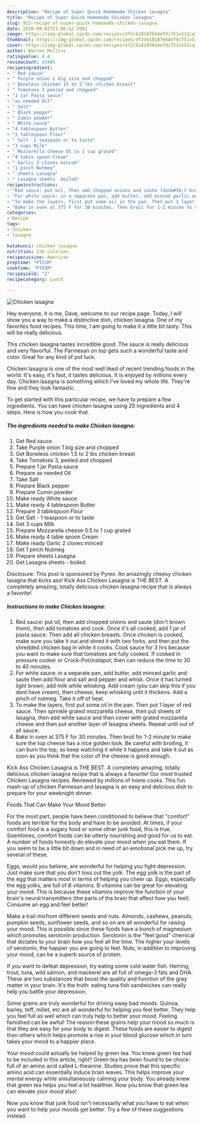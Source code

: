 ```yaml
---
description: "Recipe of Super Quick Homemade Chicken lasagna"
title: "Recipe of Super Quick Homemade Chicken lasagna"
slug: 923-recipe-of-super-quick-homemade-chicken-lasagna
date: 2020-09-02T11:06:12.598Z
image: https://img-global.cpcdn.com/recipes/4f2cb18107664ef9/751x532cq70/chicken-lasagna-recipe-main-photo.jpg
thumbnail: https://img-global.cpcdn.com/recipes/4f2cb18107664ef9/751x532cq70/chicken-lasagna-recipe-main-photo.jpg
cover: https://img-global.cpcdn.com/recipes/4f2cb18107664ef9/751x532cq70/chicken-lasagna-recipe-main-photo.jpg
author: Warren Mullins
ratingvalue: 4.4
reviewcount: 43485
recipeingredient:
- " Red sauce"
- " Purple onion 1 big size and chopped"
- " Boneless chicken 15 to 2 lbs chicken breast"
- " Tomatoes 3 peeled and chopped"
- "1 jar Pasta sauce"
- "as needed Oil"
- " Salt"
- " Black pepper"
- " Cumin powder"
- " White sauce"
- "4 tablespoon Butter"
- "3 tablespoon Flour"
- " Salt  1 teaspoon or to taste"
- "3 cups Milk"
- " Mozzarella cheese 05 to 1 cup grated"
- "4 table spoon Cream"
- " Garlic 2 cloves minced"
- "1 pinch Nutmeg"
- " sheets Lasagna"
- " Lasagna sheets  boiled"
recipeinstructions:
- "Red sauce: put oil, then add chopped onions and saute (don&#39;t brown them), then add tomatoes and cook. Once it&#39;s all cooked, add 1 jar of pasta sauce. Then add all chicken breasts. Once chicken is cooked, make sure you take it out and shred it with two forks, and then put the shredded chicken bag in while it cooks. Cook sauce for 3 hrs because you want to make sure that tomatoes are fully cooked. If cooked in pressure cooker or Crock-Pot/instapot, then can reduce the time to 30 to 40 minutes."
- "For white sauce: in a separate pan, add butter, add minced garlic and saute then add flour and salt and pepper and whisk. Once it has turned light brown, add milk while whisking. Add cream (you can skip this if you dont have cream), then cheese, keep whisking until it thickens. Add a pinch of nutmeg. Take it off of heat."
- "To make the layers, first put some oil in the pan. Then put 1 layer of red sauce. Then sprinkle grated mozzarella cheese, then put sheets of lasagna, then add white sauce and then cover with grated mozzarella cheese and then put another layer of lasagna sheets. Repeat until out of all sauce."
- "Bake in oven at 375 F for 30 minutes. Then broil for 1-2 minute to make sure the top cheese has a nice golden look. Be careful with broiling, it can burn the top, so keep watching it while it happens and take it out as soon as you think that the color of the cheese is good enough."
categories:
- Recipe
tags:
- chicken
- lasagna

katakunci: chicken lasagna 
nutrition: 230 calories
recipecuisine: American
preptime: "PT21M"
cooktime: "PT43M"
recipeyield: "2"
recipecategory: Lunch

---
```



![Chicken lasagna](https://img-global.cpcdn.com/recipes/4f2cb18107664ef9/751x532cq70/chicken-lasagna-recipe-main-photo.jpg)

Hey everyone, it is me, Dave, welcome to our recipe page. Today, I will show you a way to make a distinctive dish, chicken lasagna. One of my favorites food recipes. This time, I am going to make it a little bit tasty. This will be really delicious.

This chicken lasagna tastes incredible good. The sauce is really delicious and very flavorful. The Parmesan on top gets such a wonderful taste and color. Great for any kind of pot luck.

Chicken lasagna is one of the most well liked of recent trending foods in the world. It's easy, it's fast, it tastes delicious. It is enjoyed by millions every day. Chicken lasagna is something which I've loved my whole life. They're fine and they look fantastic.


To get started with this particular recipe, we have to prepare a few ingredients. You can have chicken lasagna using 20 ingredients and 4 steps. Here is how you cook that.

<!--inarticleads1-->

##### The ingredients needed to make Chicken lasagna:

1. Get  Red sauce
1. Take  Purple onion 1 big size and chopped
1. Get  Boneless chicken 1.5 to 2 lbs chicken breast
1. Take  Tomatoes 3, peeled and chopped
1. Prepare 1 jar Pasta sauce
1. Prepare as needed Oil
1. Take  Salt
1. Prepare  Black pepper
1. Prepare  Cumin powder
1. Make ready  White sauce
1. Make ready 4 tablespoon Butter
1. Prepare 3 tablespoon Flour
1. Get  Salt - 1 teaspoon or to taste
1. Get 3 cups Milk
1. Prepare  Mozzarella cheese 0.5 to 1 cup grated
1. Make ready 4 table spoon Cream
1. Make ready  Garlic 2 cloves minced
1. Get 1 pinch Nutmeg
1. Prepare  sheets Lasagna
1. Get  Lasagna sheets - boiled


Disclosure: This post is sponsored by Pyrex. An amazingly cheesy chicken lasagna that kicks ass! Kick Ass Chicken Lasagna is THE BEST. A completely amazing, totally delicious chicken lasagna recipe that is always a favorite! 

<!--inarticleads2-->

##### Instructions to make Chicken lasagna:

1. Red sauce: put oil, then add chopped onions and saute (don&#39;t brown them), then add tomatoes and cook. Once it&#39;s all cooked, add 1 jar of pasta sauce. Then add all chicken breasts. Once chicken is cooked, make sure you take it out and shred it with two forks, and then put the shredded chicken bag in while it cooks. Cook sauce for 3 hrs because you want to make sure that tomatoes are fully cooked. If cooked in pressure cooker or Crock-Pot/instapot, then can reduce the time to 30 to 40 minutes.
1. For white sauce: in a separate pan, add butter, add minced garlic and saute then add flour and salt and pepper and whisk. Once it has turned light brown, add milk while whisking. Add cream (you can skip this if you dont have cream), then cheese, keep whisking until it thickens. Add a pinch of nutmeg. Take it off of heat.
1. To make the layers, first put some oil in the pan. Then put 1 layer of red sauce. Then sprinkle grated mozzarella cheese, then put sheets of lasagna, then add white sauce and then cover with grated mozzarella cheese and then put another layer of lasagna sheets. Repeat until out of all sauce.
1. Bake in oven at 375 F for 30 minutes. Then broil for 1-2 minute to make sure the top cheese has a nice golden look. Be careful with broiling, it can burn the top, so keep watching it while it happens and take it out as soon as you think that the color of the cheese is good enough.


Kick Ass Chicken Lasagna is THE BEST. A completely amazing, totally delicious chicken lasagna recipe that is always a favorite! Our most trusted Chicken Lasagna recipes. Reviewed by millions of home cooks. This fun mash-up of chicken Parmesan and lasagna is an easy and delicious dish to prepare for your weeknight dinner. 

Foods That Can Make Your Mood Better


For the most part, people have been conditioned to believe that "comfort" foods are terrible for the body and have to be avoided. At times, if your comfort food is a sugary food or some other junk food, this is true. Soemtimes, comfort foods can be utterly nourishing and good for us to eat. A number of foods honestly do elevate your mood when you eat them. If you seem to be a little bit down and in need of an emotional pick me up, try several of these.

Eggs, would you believe, are wonderful for helping you fight depression. Just make sure that you don't toss out the yolk. The egg yolk is the part of the egg that matters most in terms of helping you cheer up. Eggs, especially the egg yolks, are full of B vitamins. B vitamins can be great for elevating your mood. This is because these vitamins improve the function of your brain's neural transmitters (the parts of the brain that affect how you feel). Consume an egg and feel better!

Make a trail mixfrom different seeds and nuts. Almonds, cashews, peanuts, pumpkin seeds, sunflower seeds, and so on are all wonderful for raising your mood. This is possible since these foods have a bunch of magnesium which promotes serotonin production. Serotonin is the "feel good" chemical that dictates to your brain how you feel all the time. The higher your levels of serotonin, the happier you are going to feel. Nuts, in addition to improving your mood, can be a superb source of protein.

If you want to defeat depression, try eating some cold water fish. Herring, trout, tuna, wild salmon, and mackerel are all full of omega-3 fats and DHA. These are two substances that boost the quality and function of the gray matter in your brain. It's the truth: eating tuna fish sandwiches can really help you battle your depression. 

Some grains are truly wonderful for driving away bad moods. Quinoa, barley, teff, millet, etc are all wonderful for helping you feel better. They help you feel full as well which can truly help to better your mood. Feeling famished can be awful! The reason these grains help your mood so much is that they are easy for your body to digest. These foods are easier to digest than others which helps promote a rise in your blood glucose which in turn takes your mood to a happier place.

Your mood could actually be helped by green tea. You knew green tea had to be included in this article, right? Green tea has been found to be chock-full of an amino acid called L-theanine. Studies prove that this specific amino acid can essentially induce brain waves. This helps improve your mental energy while simultaneously calming your body. You already knew that green tea helps you feel a lot healthier. Now you know that green tea can elevate your mood also!

Now you know that junk food isn't necessarily what you have to eat when you want to help your moods get better. Try  a few  of  these  suggestions  instead.

